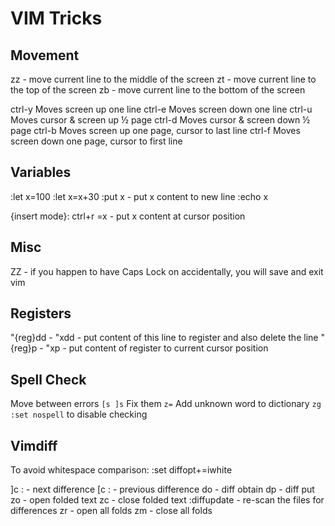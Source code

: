 # VIM Tricks

## Movement

zz - move current line to the middle of the screen
zt - move current line to the top of the screen
zb - move current line to the bottom of the screen

ctrl-y Moves screen up one line
ctrl-e Moves screen down one line
ctrl-u Moves cursor & screen up ½ page
ctrl-d Moves cursor & screen down ½ page
ctrl-b Moves screen up one page, cursor to last line
ctrl-f Moves screen down one page, cursor to first line

## Variables

:let x=100
:let x=x+30
:put x - put x content to new line
:echo x

{insert mode}: ctrl+r =x - put x content at cursor position

## Misc

ZZ - if you happen to have Caps Lock on accidentally, you will save and exit vim

## Registers

"{reg}dd - "xdd - put content of this line to register and also delete the line
"{reg}p - "xp - put content of register to current cursor position

## Spell Check

Move between errors `[s ]s`
Fix them `z=`
Add unknown word to dictionary `zg`
`:set nospell` to disable checking

## Vimdiff

To avoid whitespace comparison:
:set diffopt+=iwhite

]c :        - next difference
[c :        - previous difference
do          - diff obtain
dp          - diff put
zo          - open folded text
zc          - close folded text
:diffupdate - re-scan the files for differences
zr	    - open all folds
zm	    - close all folds
